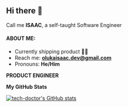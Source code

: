 ## Hi there 👋

<!--
**tech-doctor/tech-doctor** is a ✨ _special_ ✨ repository because its `README.md` (this file) appears on your GitHub profile.
-->
Call me **ISAAC**, a self-taught Software Engineer

#### ABOUT ME: 

* Currently shipping product 🚀🚀
* Reach me:  **olukaisaac.dev@gmail.com**
* Pronouns: **He/Him**

**PRODUCT ENGINEER**
<!-- -----------------------
**TECHNICAL WRITER** -->

<b>My GitHub Stats</b>

<a href="http://www.github.com/tech-doctor"><img src="https://github-readme-stats.vercel.app/api?username=tech-doctor&show_icons=true&hide=&count_private=true&title_color=ffffff&text_color=ffffff&icon_color=10b981&bg_color=1c1917&hide_border=true&show_icons=true" alt="tech-doctor's GitHub stats" /></a>

<!--<a href="http://www.github.com/tech-doctor"><img src="https://activity-graph.herokuapp.com/graph?username=tech-doctor&bg_color=1c1917&color=ffffff&line=10b981&point=ffffff&area_color=1c1917&area=true&hide_border=true&custom_title=GitHub%20Commits%20Graph" alt="GitHub Commits Graph" /></a>-->


